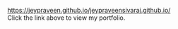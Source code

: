 https://jeypraveen.github.io/jeypraveensivaraj.github.io/  
Click the link above to view my portfolio.
